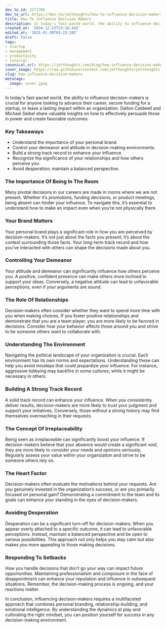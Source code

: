 ```yaml
---
dev_to_id: 2171786
dev_to_url: https://dev.to/jetthoughts/how-to-influence-decision-makers-1h5j
title: How To Influence Decision Makers
description: In today's fast-paced world, the ability to influence decision-makers is crucial for anyone looking...
created_at: '2024-12-23T23:16:44Z'
edited_at: '2025-01-30T03:23:20Z'
draft: false
tags:
- startup
- management
- productivity
- tutorial
canonical_url: https://jetthoughts.com/blog/how-influence-decision-makers/
cover_image: https://raw.githubusercontent.com/jetthoughts/jetthoughts.github.io/master/content/blog/how-influence-decision-makers/cover.jpeg
slug: how-influence-decision-makers
metatags:
  image: cover.jpeg
---
```

In today's fast-paced world, the ability to influence decision-makers is crucial for anyone looking to advance their career, secure funding for a startup, or leave a lasting impact within an organization. Dalton Caldwell and Michael Seibel share valuable insights on how to effectively persuade those in power and create favorable outcomes.

### Key Takeaways

*   Understand the importance of your personal brand.
*   Control your demeanor and attitude in decision-making environments.
*   Build a strong track record to enhance your influence.
*   Recognize the significance of your relationships and how others perceive you.
*   Avoid desperation; maintain a balanced perspective.

### The Importance Of Being In The Room

Many pivotal decisions in our careers are made in rooms where we are not present. Whether it’s promotions, funding decisions, or product meetings, being absent can hinder your influence. To navigate this, it’s essential to understand how to make an impact even when you’re not physically there.

### Your Brand Matters

Your personal brand plays a significant role in how you are perceived by decision-makers. It’s not just about the facts you present; it’s about the context surrounding those facts. Your long-term track record and how you’ve interacted with others can shape the decisions made about you.

### Controlling Your Demeanor

Your attitude and demeanor can significantly influence how others perceive you. A positive, confident presence can make others more inclined to support your ideas. Conversely, a negative attitude can lead to unfavorable perceptions, even if your arguments are sound.

### The Role Of Relationships

Decision-makers often consider whether they want to spend more time with you when making choices. If you foster positive relationships and demonstrate that you are a team player, you are more likely to be favored in decisions. Consider how your behavior affects those around you and strive to be someone others want to collaborate with.

### Understanding The Environment

Navigating the political landscape of your organization is crucial. Each environment has its own norms and expectations. Understanding these can help you avoid missteps that could jeopardize your influence. For instance, aggressive lobbying may backfire in some cultures, while it might be necessary in others.

### Building A Strong Track Record

A solid track record can enhance your influence. When you consistently deliver results, decision-makers are more likely to trust your judgment and support your initiatives. Conversely, those without a strong history may find themselves overreaching in their requests.

### The Concept Of Irreplaceability

Being seen as irreplaceable can significantly boost your influence. If decision-makers believe that your absence would create a significant void, they are more likely to consider your needs and opinions seriously. Regularly assess your value within your organization and strive to be someone others rely on.

### The Heart Factor

Decision-makers often evaluate the motivations behind your requests. Are you genuinely invested in the organization’s success, or are you primarily focused on personal gain? Demonstrating a commitment to the team and its goals can enhance your standing in the eyes of decision-makers.

### Avoiding Desperation

Desperation can be a significant turn-off for decision-makers. When you appear overly attached to a specific outcome, it can lead to unfavorable perceptions. Instead, maintain a balanced perspective and be open to various possibilities. This approach not only helps you stay calm but also makes you more appealing to those making decisions.

### Responding To Setbacks

How you handle decisions that don’t go your way can impact future opportunities. Maintaining professionalism and composure in the face of disappointment can enhance your reputation and influence in subsequent situations. Remember, the decision-making process is ongoing, and your reactions matter.

In conclusion, influencing decision-makers requires a multifaceted approach that combines personal branding, relationship-building, and emotional intelligence. By understanding the dynamics at play and cultivating the right mindset, you can position yourself for success in any decision-making environment.